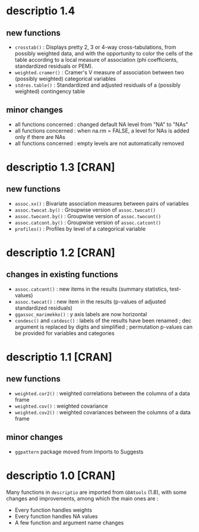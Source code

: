 # descriptio 1.4

## new functions

* `crosstab()` : Displays pretty 2, 3 or 4-way cross-tabulations, from possibly weighted data, and with the opportunity to color the cells of the table according to a local measure of association (phi coefficients, standardized residuals or PEM). 
* `weighted.cramer()` : Cramer's V measure of association between two (possibly weighted) categorical variables
* `stdres.table()` : Standardized and adjusted residuals of a (possibly weighted) contingency table

## minor changes

* all functions concerned : changed default NA level from "NA" to "NAs"
* all functions concerned : when na.rm = FALSE, a level for NAs is added only if there are NAs
* all functions concerned : empty levels are not automatically removed



# descriptio 1.3 [CRAN]

## new functions

* `assoc.xx()` : Bivariate association measures between pairs of variables
* `assoc.twocat.by()` : Groupwise version of `assoc.twocat()`
* `assoc.twocont.by()` : Groupwise version of `assoc.twocont()`
* `assoc.catcont.by()` : Groupwise version of `assoc.catcont()`
* `profiles()` : Profiles by level of a categorical variable



# descriptio 1.2 [CRAN]

## changes in existing functions

* `assoc.catcont()` : new items in the results (summary statistics, test-values)
* `assoc.twocat()` : new item in the results (p-values of adjusted standardized residuals)
* `ggassoc_marimekko()` : y axis labels are now horizontal
* `condesc()` and `catdesc()` : labels of the results have been renamed ; dec argument is replaced by digits and simplified ; permutation p-values can be provided for variables and categories



# descriptio 1.1 [CRAN]

## new functions

* `weighted.cor2()` : weighted correlations between the columns of a data frame
* `weighted.cov()` : weighted covariance
* `weighted.cov2()` : weighted covariances between the columns of a data frame

## minor changes

* `ggpattern` package moved from Imports to Suggests



# descriptio 1.0 [CRAN]

Many functions in `descriptio` are imported from `GDAtools` (1.8), with some changes and improvements, among which the main ones are :

- Every function handles weights
- Every function handles NA values
- A few function and argument name changes

